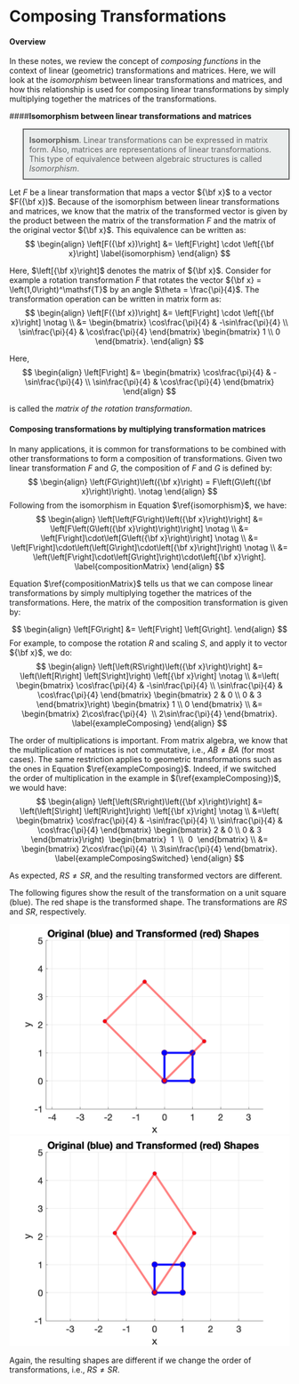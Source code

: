 # Composing Transformations

#### **Overview**

In these notes, we review the concept of *composing functions* in the context of linear (geometric) transformations and matrices. Here, we will look at the *isomorphism* between linear transformations and matrices, and how this relationship is used for composing linear transformations by simply multiplying together the matrices of the transformations.

####**Isomorphism between linear transformations and matrices**

<blockquote style="border: 2px solid #666; padding: 10px; background-color: #EAEDED;"> <b>Isomorphism</b>. Linear transformations can be expressed in matrix form. Also, matrices are representations of linear transformations. This type of equivalence between algebraic structures is called <i>Isomorphism</i>. 
</blockquote>

Let $F$ be a linear transformation that maps a vector ${\bf x}$ to a vector $F({\bf x})$. Because of the isomorphism between linear transformations and matrices, we know that the matrix of the transformed vector is given by the product between the matrix of the transformation $F$ and the matrix of the original vector ${\bf x}$. This equivalence can be written as:    
$$
\begin{align}
	\left[F({\bf x})\right] &= \left[F\right] \cdot \left[{\bf x}\right]   
	\label{isomorphism}
\end{align}
$$

Here, $\left[{\bf x}\right]$ denotes the matrix of ${\bf x}$. Consider for example a rotation transformation $F$ that rotates the vector ${\bf x} = \left(1,0\right)^\mathsf{T}$ by an angle  $\theta = \frac{\pi}{4}$. The transformation operation can be written in matrix form as:
$$
\begin{align}
	\left[F({\bf x})\right] &= \left[F\right] \cdot \left[{\bf x}\right] \notag \\ 
	&=
	\begin{bmatrix}
		\cos\frac{\pi}{4} & -\sin\frac{\pi}{4} \\
		\sin\frac{\pi}{4} &  \cos\frac{\pi}{4}
	\end{bmatrix}
	\begin{bmatrix}
		1  \\
		0 
	\end{bmatrix}.
\end{align}
$$

Here, 
$$
\begin{align}
	\left[F\right] &= 
	\begin{bmatrix}
		\cos\frac{\pi}{4} & -\sin\frac{\pi}{4} \\
		\sin\frac{\pi}{4} &  \cos\frac{\pi}{4}
	\end{bmatrix}
\end{align}
$$

is called the *matrix of the rotation transformation*. 

#### **Composing transformations by multiplying transformation matrices**

In many applications, it is common for transformations to be combined with other transformations to form a composition of transformations. Given two linear transformation $F$ and $G$, the composition of $F$ and $G$ is defined by:
$$
\begin{align}
	\left(FG\right)\left({\bf x}\right) 
	= F\left(G\left({\bf x}\right)\right). \notag
\end{align}
$$
Following from the isomorphism in Equation $\ref{isomorphism}$, we have:
$$
\begin{align}
	\left[\left(FG\right)\left({\bf x}\right)\right] 
	&= \left[F\left(G\left({\bf x}\right)\right)\right] \notag \\
	&= \left[F\right]\cdot\left[G\left({\bf x}\right)\right] \notag \\
	&= \left[F\right]\cdot\left(\left[G\right]\cdot\left[{\bf x}\right]\right) \notag \\
	&= \left(\left[F\right]\cdot\left[G\right]\right)\cdot\left[{\bf x}\right].
  \label{compositionMatrix}
\end{align}
$$

Equation $\ref{compositionMatrix}$ tells us that we can compose linear transformations by simply multiplying together the matrices of the transformations. Here, the matrix of the composition transformation is given by:

$$
\begin{align}
	\left[FG\right] 
	&= \left[F\right] \left[G\right]. 
\end{align}
$$
For example, to compose the rotation $R$ and scaling $S$, and apply it to vector ${\bf x}$,  we do:
$$
\begin{align}
	\left[\left(RS\right)\left({\bf x}\right)\right] 
	&= \left(\left[R\right] \left[S\right]\right) \left[{\bf x}\right] \notag \\ 
	&=\left(
	\begin{bmatrix}
		\cos\frac{\pi}{4} & -\sin\frac{\pi}{4} \\
		\sin\frac{\pi}{4} &  \cos\frac{\pi}{4}
	\end{bmatrix}
	\begin{bmatrix}
		2 & 0 \\
		0 &  3
	\end{bmatrix}\right)
	\begin{bmatrix}
		1  \\
		0 
	\end{bmatrix} \\
	&=
  \begin{bmatrix}    
  	2\cos\frac{\pi}{4}  \\    
  	2\sin\frac{\pi}{4}   
  \end{bmatrix}. 	
  \label{exampleComposing}
\end{align}
$$

The order of multiplications is important. From matrix algebra, we know that the multiplication of matrices is not commutative, i.e., $AB \neq BA$ (for most cases). The same restriction applies to geometric transformations such as the ones in Equation $\ref{exampleComposing}$. Indeed, if we switched the order of multiplication in the example in $(\ref{exampleComposing})$, we would have:
$$
\begin{align}
	\left[\left(SR\right)\left({\bf x}\right)\right] 
	&= \left(\left[S\right] \left[R\right]\right) \left[{\bf x}\right] \notag \\ 
	&=\left(
	\begin{bmatrix}
		\cos\frac{\pi}{4} & -\sin\frac{\pi}{4} \\
		\sin\frac{\pi}{4} &  \cos\frac{\pi}{4}
	\end{bmatrix}
	\begin{bmatrix}
		2 & 0 \\
		0 &  3
	\end{bmatrix}\right)
  \begin{bmatrix}    
  1  \\    
  0   
  \end{bmatrix}  	
	\\
	&=
  \begin{bmatrix}    
  	2\cos\frac{\pi}{4}  \\    
  	3\sin\frac{\pi}{4}   
  \end{bmatrix}.
  \label{exampleComposingSwitched}
\end{align}
$$

As expected, $RS \neq SR$, and the resulting transformed vectors are different. 

The following figures show the result of the transformation on a unit square (blue). The red shape is the transformed shape. The transformations are $RS$ and $SR$, respectively.

<img src="rs_plot.png" alt="rs_plot" style="zoom:50%;" />

<img src="sr_plot.png" alt="rs_plot" style="zoom: 50%;" />

Again, the resulting shapes are different if we change the order of transformations, i.e., $RS \neq SR$. 